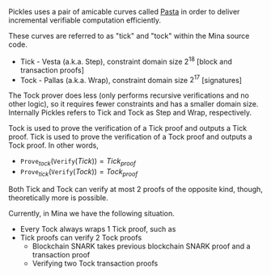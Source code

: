 Pickles uses a pair of amicable curves called [Pasta](../pasta_curves.md) in order to deliver incremental verifiable computation efficiently.

These curves are referred to as "tick" and "tock" within the Mina source code.

* Tick - Vesta (a.k.a. Step), constraint domain size $2^{18}$ [block and transaction proofs]
* Tock - Pallas (a.k.a. Wrap), constraint domain size $2^{17}$ [signatures]

The Tock prover does less (only performs recursive verifications and no other logic), so it requires fewer constraints and has a smaller domain size.  Internally Pickles refers to Tick and Tock as Step and Wrap, respectively.

Tock is used to prove the verification of a Tick proof and outputs a Tick proof.  Tick is used to prove the verification of a Tock proof and outputs a Tock proof.  In other words,

* $\mathtt{Prove}_{tock}(\mathtt{Verify}(Tick)) = Tick_{proof}$
* $\mathtt{Prove}_{tick}(\mathtt{Verify}(Tock)) = Tock_{proof}$

Both Tick and Tock can verify at most 2 proofs of the opposite kind, though, theoretically more is possible.

Currently, in Mina we have the following situation.

* Every Tock always wraps 1 Tick proof, such as
* Tick proofs can verify 2 Tock proofs
  * Blockchain SNARK takes previous blockchain SNARK proof and a transaction proof
  * Verifying two Tock transaction proofs